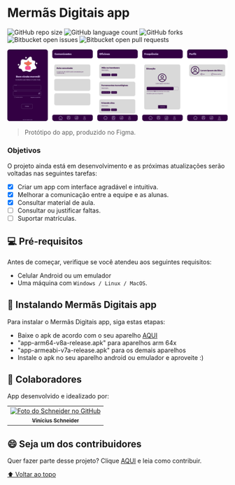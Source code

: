 # Mermãs Digitais app

![GitHub repo size](https://img.shields.io/github/languages/code-size/1mrschneider/mermas_digitais_app?style=for-the-badge)
![GitHub language count](https://img.shields.io/github/languages/count/1mrschneider/mermas_digitais_app?style=for-the-badge)
![GitHub forks](https://img.shields.io/github/forks/1mrschneider/mermas_digitais_app?style=for-the-badge)
![Bitbucket open issues](https://img.shields.io/bitbucket/issues/1mrschneider/mermas_digitais_app?style=for-the-badge)
![Bitbucket open pull requests](https://img.shields.io/bitbucket/pr-raw/1mrschneider/mermas_digitais_app?style=for-the-badge)

<img src="https://github.com/1mrschneider/mermas_digitais_app/blob/main/assets/AppImages.svg" alt="Protótipo">

> Protótipo do app, produzido no Figma.

### Objetivos

O projeto ainda está em desenvolvimento e as próximas atualizações serão voltadas nas seguintes tarefas:

- [x] Criar um app com interface agradável e intuitiva.
- [x] Melhorar a comunicação entre a equipe e as alunas.
- [x] Consultar material de aula.
- [ ] Consultar ou justificar faltas.
- [ ] Suportar matrículas.

## 💻 Pré-requisitos

Antes de começar, verifique se você atendeu aos seguintes requisitos:
* Celular Android ou um emulador
* Uma máquina com `Windows / Linux / MacOS`.

## 🚀 Instalando Mermãs Digitais app

Para instalar o Mermãs Digitais app, siga estas etapas:


* Baixe o apk de acordo com o seu aparelho [AQUI](https://github.com/1mrschneider/mermas_digitais_app/releases/)
* "app-arm64-v8a-release.apk" para aparelhos arm 64x
* "app-armeabi-v7a-release.apk" para os demais aparelhos
* Instale o apk no seu aparelho android ou emulador e aproveite :)

## 🤝 Colaboradores

App desenvolvido e idealizado por:

<table>
  <tr>
    <td align="center">
      <a href="#">
        <img src="https://avatars.githubusercontent.com/u/43351859?v=4" width="100px;" alt="Foto do Schneider no GitHub"/><br>
        <sub>
          <b>Vinícius Schneider</b>
        </sub>
      </a>
    </td>
    </table>
    
## 😄 Seja um dos contribuidores<br>

Quer fazer parte desse projeto? Clique [AQUI](CONTRIBUTING.md) e leia como contribuir.

[⬆ Voltar ao topo](#mermas-digitais-app)<br>
